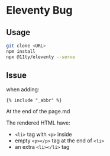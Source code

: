 # Eleventy Bug

## Usage

```bash
git clone <URL>
npm install
npx @11ty/eleventy --serve
```

## Issue

when adding:

```liquid
{% include "_abbr" %}
```

At the end of the page.md

The rendered HTML have:
* `<li>` tag with `<p>` inside
* empty `<p></p>` tag at the end of `<li>`
* an extra `<li></li>` tag
